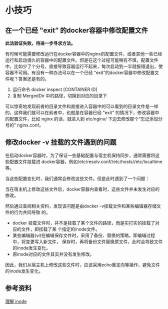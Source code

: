 # 小技巧

## 在一个已经 "exit” 的docker容器中修改配置文件

**此法验证失败，待进一步寻求方法。**

有时候可能需要修改运行在docker容器中的nginx的配置文件，或者其他一些已经运行和启动很久的容器中的配置文件。但是在这个过程可能稍有不慎，配置文件中，比如少了个分号，直接导致容器运行不起来，每次启动到一半就报错退出，使容器不可用。有没有一种办法可以在一个已经 "exit”的docker容器中修改配置文件呢？答案还是有的。

1. 运行命令 docker inspect [CONTAINER ID] 
2. 复制 MergedDir 中的路径，切换到对应的目录下

可以惊奇地发现前者的目录文件和直接进入容器中的可以看到的目录文件是一样的，这样我们就可以在前者中，也就是在容器已经 "exit" 的情况下，修改容器中的配置文件，比如 nginx 的话，就进入到 etc/nginx/ 下边去修改那个“忘记添加分号的” nginx.conf。

## 修改docker -v 挂载的文件遇到的问题

在启动docker容器时，为了保证一些基础配置与宿主机保持同步，通常需要将这些配置文件挂载进 docker容器，例如/etc/resolv.conf//etc/hosts//etc/localtime等。

当这些配置变化时，我们通常会修改这些文件。但是此时遇到了一个问题：

当在宿主机上修改这些文件后，docker容器内查看时，这些文件并未发生对应的修改。

然后通过查阅相关资料，发现该问题是由docker -v挂载文件和某些编辑器存储文件的行为共同导致 的。

- docker 挂载文件时，并不是挂载了某个文件的路径，而是实打实的挂载了对应的文件，即挂载了某 个指定的inode文件。
- 某些编辑器(vi)在编辑保存文件时，采用了备份、替换的策略，即编辑过程中，将变更写入新文件， 保存时，再将备份文件替换原文件，此时会导致文件的inode发生变化。
- 原inode对应的文件其实并没有发生修改。

因此，我们从宿主机上修改这些文件时，应该采用echo重定向等操作，避免文件的inode发生变化。

## 参考资料

[理解 inode](http://www.ruanyifeng.com/blog/2011/12/inode.html)

